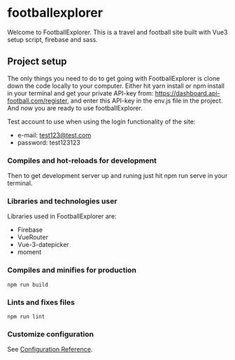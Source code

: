 # footballexplorer

Welcome to FootballExplorer. This is a travel and football site built with Vue3 setup script, firebase and sass.

## Project setup

The only things you need to do to get going with FootballExplorer is clone down the code locally to your computer.
Either hit yarn install or npm install in your terminal and get your private API-key from: https://dashboard.api-football.com/register,
and enter this API-key in the env.js file in the project.
And now you are ready to use footballExplorer.

Test account to use when using the login functionality of the site:

- e-mail: test123@test.com
- password: test123123

### Compiles and hot-reloads for development

Then to get development server up and runing just hit npm run serve in your terminal.

### Libraries and technologies user

Libraries used in FootballExplorer are:

- Firebase
- VueRouter
- Vue-3-datepicker
- moment

### Compiles and minifies for production

```
npm run build
```

### Lints and fixes files

```
npm run lint
```

### Customize configuration

See [Configuration Reference](https://cli.vuejs.org/config/).
